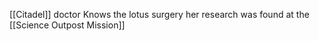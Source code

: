 [[Citadel]] doctor
Knows the lotus surgery
her research was found at the [[Science Outpost Mission]]